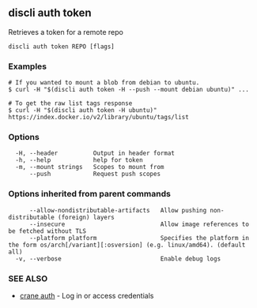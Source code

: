 ## discli auth token

Retrieves a token for a remote repo

```
discli auth token REPO [flags]
```

### Examples

```
# If you wanted to mount a blob from debian to ubuntu.
$ curl -H "$(discli auth token -H --push --mount debian ubuntu)" ...

# To get the raw list tags response
$ curl -H "$(discli auth token -H ubuntu)" https://index.docker.io/v2/library/ubuntu/tags/list

```

### Options

```
  -H, --header          Output in header format
  -h, --help            help for token
  -m, --mount strings   Scopes to mount from
      --push            Request push scopes
```

### Options inherited from parent commands

```
      --allow-nondistributable-artifacts   Allow pushing non-distributable (foreign) layers
      --insecure                           Allow image references to be fetched without TLS
      --platform platform                  Specifies the platform in the form os/arch[/variant][:osversion] (e.g. linux/amd64). (default all)
  -v, --verbose                            Enable debug logs
```

### SEE ALSO

* [crane auth](crane_auth.md)	 - Log in or access credentials

